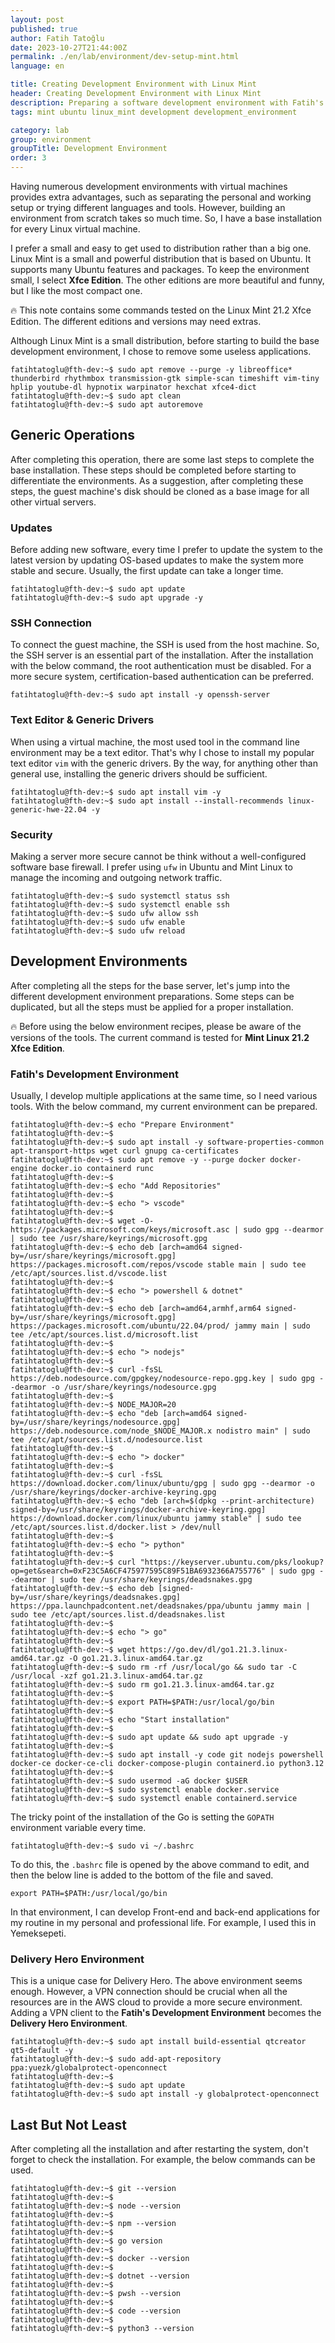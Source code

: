 ```yaml
---
layout: post
published: true
author: Fatih Tatoğlu
date: 2023-10-27T21:44:00Z
permalink: ./en/lab/environment/dev-setup-mint.html
language: en

title: Creating Development Environment with Linux Mint
header: Creating Development Environment with Linux Mint
description: Preparing a software development environment with Fatih's habits and preferences.
tags: mint ubuntu linux_mint development development_environment

category: lab
group: environment
groupTitle: Development Environment
order: 3
---
```


Having numerous development environments with virtual machines provides extra advantages, such as separating the personal and working setup or trying different languages and tools. However, building an environment from scratch takes so much time. So, I have a base installation for every Linux virtual machine.

I prefer a small and easy to get used to distribution rather than a big one. Linux Mint is a small and powerful distribution that is based on Ubuntu. It supports many Ubuntu features and packages. To keep the environment small, I select **Xfce Edition**. The other editions are more beautiful and funny, but I like the most compact one.

🔥 This note contains some commands tested on the Linux Mint 21.2 Xfce Edition. The different editions and versions may need extras.

Although Linux Mint is a small distribution, before starting to build the base development environment, I chose to remove some useless applications.

```shell
fatihtatoglu@fth-dev:~$ sudo apt remove --purge -y libreoffice* thunderbird rhythmbox transmission-gtk simple-scan timeshift vim-tiny hplip youtube-dl hypnotix warpinator hexchat xfce4-dict
fatihtatoglu@fth-dev:~$ sudo apt clean
fatihtatoglu@fth-dev:~$ sudo apt autoremove
```

## Generic Operations

After completing this operation, there are some last steps to complete the base installation. These steps should be completed before starting to differentiate the environments. As a suggestion, after completing these steps, the guest machine's disk should be cloned as a base image for all other virtual servers.

### Updates

Before adding new software, every time I prefer to update the system to the latest version by updating OS-based updates to make the system more stable and secure. Usually, the first update can take a longer time.

```shell
fatihtatoglu@fth-dev:~$ sudo apt update
fatihtatoglu@fth-dev:~$ sudo apt upgrade -y
```

### SSH Connection

To connect the guest machine, the SSH is used from the host machine. So, the SSH server is an essential part of the installation. After the installation with the below command, the root authentication must be disabled. For a more secure system, certification-based authentication can be preferred.

```shell
fatihtatoglu@fth-dev:~$ sudo apt install -y openssh-server
```

### Text Editor & Generic Drivers

When using a virtual machine, the most used tool in the command line environment may be a text editor. That's why I chose to install my popular text editor `vim` with the generic drivers. By the way, for anything other than general use, installing the generic drivers should be sufficient.

```shell
fatihtatoglu@fth-dev:~$ sudo apt install vim -y
fatihtatoglu@fth-dev:~$ sudo apt install --install-recommends linux-generic-hwe-22.04 -y
```

### Security

Making a server more secure cannot be think without a well-configured software base firewall. I prefer using `ufw` in Ubuntu and Mint Linux to manage the incoming and outgoing network traffic.

```shell
fatihtatoglu@fth-dev:~$ sudo systemctl status ssh
fatihtatoglu@fth-dev:~$ sudo systemctl enable ssh
fatihtatoglu@fth-dev:~$ sudo ufw allow ssh
fatihtatoglu@fth-dev:~$ sudo ufw enable
fatihtatoglu@fth-dev:~$ sudo ufw reload
```

## Development Environments

After completing all the steps for the base server, let's jump into the different development environment preparations. Some steps can be duplicated, but all the steps must be applied for a proper installation.

🔥 Before using the below environment recipes, please be aware of the versions of the tools. The current command is tested for **Mint Linux 21.2 Xfce Edition**.

### Fatih's Development Environment

Usually, I develop multiple applications at the same time, so I need various tools. With the below command, my current environment can be prepared.

```shell
fatihtatoglu@fth-dev:~$ echo "Prepare Environment"
fatihtatoglu@fth-dev:~$ 
fatihtatoglu@fth-dev:~$ sudo apt install -y software-properties-common apt-transport-https wget curl gnupg ca-certificates
fatihtatoglu@fth-dev:~$ sudo apt remove -y --purge docker docker-engine docker.io containerd runc
fatihtatoglu@fth-dev:~$ 
fatihtatoglu@fth-dev:~$ echo "Add Repositories"
fatihtatoglu@fth-dev:~$ 
fatihtatoglu@fth-dev:~$ echo "> vscode"
fatihtatoglu@fth-dev:~$ 
fatihtatoglu@fth-dev:~$ wget -O- https://packages.microsoft.com/keys/microsoft.asc | sudo gpg --dearmor | sudo tee /usr/share/keyrings/microsoft.gpg
fatihtatoglu@fth-dev:~$ echo deb [arch=amd64 signed-by=/usr/share/keyrings/microsoft.gpg] https://packages.microsoft.com/repos/vscode stable main | sudo tee /etc/apt/sources.list.d/vscode.list
fatihtatoglu@fth-dev:~$ 
fatihtatoglu@fth-dev:~$ echo "> powershell & dotnet"
fatihtatoglu@fth-dev:~$ 
fatihtatoglu@fth-dev:~$ echo deb [arch=amd64,armhf,arm64 signed-by=/usr/share/keyrings/microsoft.gpg] https://packages.microsoft.com/ubuntu/22.04/prod/ jammy main | sudo tee /etc/apt/sources.list.d/microsoft.list
fatihtatoglu@fth-dev:~$ 
fatihtatoglu@fth-dev:~$ echo "> nodejs"
fatihtatoglu@fth-dev:~$ 
fatihtatoglu@fth-dev:~$ curl -fsSL https://deb.nodesource.com/gpgkey/nodesource-repo.gpg.key | sudo gpg --dearmor -o /usr/share/keyrings/nodesource.gpg
fatihtatoglu@fth-dev:~$ 
fatihtatoglu@fth-dev:~$ NODE_MAJOR=20
fatihtatoglu@fth-dev:~$ echo "deb [arch=amd64 signed-by=/usr/share/keyrings/nodesource.gpg] https://deb.nodesource.com/node_$NODE_MAJOR.x nodistro main" | sudo tee /etc/apt/sources.list.d/nodesource.list
fatihtatoglu@fth-dev:~$ 
fatihtatoglu@fth-dev:~$ echo "> docker"
fatihtatoglu@fth-dev:~$ 
fatihtatoglu@fth-dev:~$ curl -fsSL https://download.docker.com/linux/ubuntu/gpg | sudo gpg --dearmor -o /usr/share/keyrings/docker-archive-keyring.gpg
fatihtatoglu@fth-dev:~$ echo "deb [arch=$(dpkg --print-architecture) signed-by=/usr/share/keyrings/docker-archive-keyring.gpg] https://download.docker.com/linux/ubuntu jammy stable" | sudo tee /etc/apt/sources.list.d/docker.list > /dev/null
fatihtatoglu@fth-dev:~$ 
fatihtatoglu@fth-dev:~$ echo "> python"
fatihtatoglu@fth-dev:~$ 
fatihtatoglu@fth-dev:~$ curl "https://keyserver.ubuntu.com/pks/lookup?op=get&search=0xF23C5A6CF475977595C89F51BA6932366A755776" | sudo gpg --dearmor | sudo tee /usr/share/keyrings/deadsnakes.gpg
fatihtatoglu@fth-dev:~$ echo deb [signed-by=/usr/share/keyrings/deadsnakes.gpg] https://ppa.launchpadcontent.net/deadsnakes/ppa/ubuntu jammy main | sudo tee /etc/apt/sources.list.d/deadsnakes.list
fatihtatoglu@fth-dev:~$ 
fatihtatoglu@fth-dev:~$ echo "> go"
fatihtatoglu@fth-dev:~$ 
fatihtatoglu@fth-dev:~$ wget https://go.dev/dl/go1.21.3.linux-amd64.tar.gz -O go1.21.3.linux-amd64.tar.gz
fatihtatoglu@fth-dev:~$ sudo rm -rf /usr/local/go && sudo tar -C /usr/local -xzf go1.21.3.linux-amd64.tar.gz
fatihtatoglu@fth-dev:~$ sudo rm go1.21.3.linux-amd64.tar.gz
fatihtatoglu@fth-dev:~$ 
fatihtatoglu@fth-dev:~$ export PATH=$PATH:/usr/local/go/bin
fatihtatoglu@fth-dev:~$ 
fatihtatoglu@fth-dev:~$ echo "Start installation"
fatihtatoglu@fth-dev:~$ 
fatihtatoglu@fth-dev:~$ sudo apt update && sudo apt upgrade -y
fatihtatoglu@fth-dev:~$ 
fatihtatoglu@fth-dev:~$ sudo apt install -y code git nodejs powershell docker-ce docker-ce-cli docker-compose-plugin containerd.io python3.12
fatihtatoglu@fth-dev:~$ 
fatihtatoglu@fth-dev:~$ sudo usermod -aG docker $USER
fatihtatoglu@fth-dev:~$ sudo systemctl enable docker.service
fatihtatoglu@fth-dev:~$ sudo systemctl enable containerd.service
```

The tricky point of the installation of the Go is setting the `GOPATH` environment variable every time.

```shell
fatihtatoglu@fth-dev:~$ sudo vi ~/.bashrc
```

To do this, the `.bashrc` file is opened by the above command to edit, and then the below line is added to the bottom of the file and saved.

```text
export PATH=$PATH:/usr/local/go/bin
```

In that environment, I can develop Front-end and back-end applications for my routine in my personal and professional life. For example, I used this in Yemeksepeti.

### Delivery Hero Environment

This is a unique case for Delivery Hero. The above environment seems enough. However, a VPN connection should be crucial when all the resources are in the AWS cloud to provide a more secure environment. Adding a VPN client to the **Fatih's Development Environment** becomes the **Delivery Hero Environment**.

```shell
fatihtatoglu@fth-dev:~$ sudo apt install build-essential qtcreator qt5-default -y
fatihtatoglu@fth-dev:~$ sudo add-apt-repository ppa:yuezk/globalprotect-openconnect
fatihtatoglu@fth-dev:~$
fatihtatoglu@fth-dev:~$ sudo apt update
fatihtatoglu@fth-dev:~$ sudo apt install -y globalprotect-openconnect
```

## Last But Not Least

After completing all the installation and after restarting the system, don't forget to check the installation. For example, the below commands can be used.

```shell
fatihtatoglu@fth-dev:~$ git --version
fatihtatoglu@fth-dev:~$
fatihtatoglu@fth-dev:~$ node --version
fatihtatoglu@fth-dev:~$
fatihtatoglu@fth-dev:~$ npm --version
fatihtatoglu@fth-dev:~$
fatihtatoglu@fth-dev:~$ go version
fatihtatoglu@fth-dev:~$
fatihtatoglu@fth-dev:~$ docker --version
fatihtatoglu@fth-dev:~$
fatihtatoglu@fth-dev:~$ dotnet --version
fatihtatoglu@fth-dev:~$
fatihtatoglu@fth-dev:~$ pwsh --version
fatihtatoglu@fth-dev:~$
fatihtatoglu@fth-dev:~$ code --version
fatihtatoglu@fth-dev:~$
fatihtatoglu@fth-dev:~$ python3 --version
```
